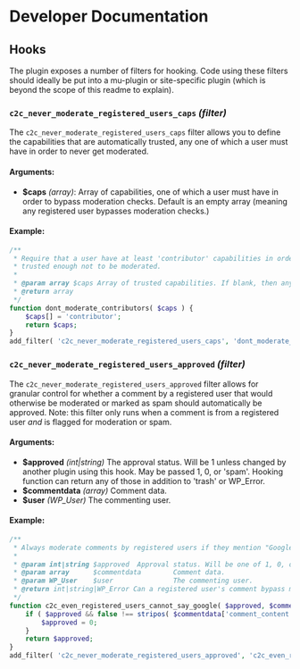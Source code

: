 # Developer Documentation

## Hooks

The plugin exposes a number of filters for hooking. Code using these filters should ideally be put into a mu-plugin or site-specific plugin (which is beyond the scope of this readme to explain).

### `c2c_never_moderate_registered_users_caps` _(filter)_

The `c2c_never_moderate_registered_users_caps` filter allows you to define the capabilities that are automatically trusted, any one of which a user must have in order to never get moderated.

#### Arguments:

* **$caps** _(array)_: Array of capabilities, one of which a user must have in order to bypass moderation checks. Default is an empty array (meaning any registered user bypasses moderation checks.)

#### Example:

```php
/**
 * Require that a user have at least 'contributor' capabilities in order to be
 * trusted enough not to be moderated.
 *
 * @param array $caps Array of trusted capabilities. If blank, then any user registered on the site is trusted.
 * @return array
 */
function dont_moderate_contributors( $caps ) {
	$caps[] = 'contributor';
	return $caps;
}
add_filter( 'c2c_never_moderate_registered_users_caps', 'dont_moderate_contributors' );
```

### `c2c_never_moderate_registered_users_approved` _(filter)_

The `c2c_never_moderate_registered_users_approved` filter allows for granular control for whether a comment by a registered user that would otherwise be moderated or marked as spam should automatically be approved. Note: this filter only runs when a comment is from a registered user *and* is flagged for moderation or spam.

#### Arguments:

* **$approved**    _(int|string)_ The approval status. Will be 1 unless changed by another plugin using this hook. May be passed 1, 0, or 'spam'. Hooking function can return any of those in addition to 'trash' or WP_Error.
* **$commentdata** _(array)_      Comment data.
* **$user**        _(WP_User)_    The commenting user.

#### Example:

```php
/**
 * Always moderate comments by registered users if they mention "Google".
 *
 * @param int|string $approved  Approval status. Will be one of 1, 0, or 'spam'.
 * @param array      $commentdata        Comment data.
 * @param WP_User    $user               The commenting user.
 * @return int|string|WP_Error Can a registered user's comment bypass moderation? Either 1, 0, 'spam', 'trash', or WP_Error.
 */
function c2c_even_registered_users_cannot_say_google( $approved, $commentdata, $user ) {
	if ( $approved && false !== stripos( $commentdata['comment_content'], 'google' ) ) {
		$approved = 0;
	}
	return $approved;
}
add_filter( 'c2c_never_moderate_registered_users_approved', 'c2c_even_registered_users_cannot_say_google', 10, 3 );
```
